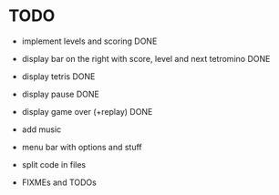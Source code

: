 # TODO

* implement levels and scoring                                          DONE

* display bar on the right with score, level and next tetromino         DONE

* display tetris                                                        DONE

* display pause                                                         DONE

* display game over (+replay)                                           DONE

* add music

* menu bar with options and stuff

* split code in files

* FIXMEs and TODOs

